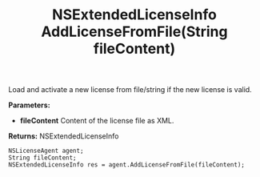 ﻿---
uid: crmscript_ref_NSLicenseAgent_AddLicenseFromFile
title: NSExtendedLicenseInfo AddLicenseFromFile(String fileContent)
intellisense: NSLicenseAgent.AddLicenseFromFile
keywords: NSLicenseAgent, AddLicenseFromFile
so.topic: reference
---

Load and activate a new license from file/string if the new license is valid.

**Parameters:**
 - **fileContent** Content of the license file as XML.

**Returns:** NSExtendedLicenseInfo

```crmscript
NSLicenseAgent agent;
String fileContent;
NSExtendedLicenseInfo res = agent.AddLicenseFromFile(fileContent);
```

